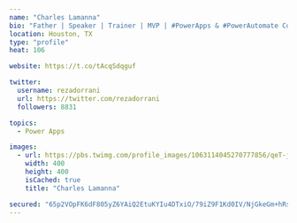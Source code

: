 ```yaml
---
name: "Charles Lamanna"
bio: "Father | Speaker | Trainer | MVP | #PowerApps & #PowerAutomate Community Super User | YouTuber Right-pointing triangle http://youtube.com/c/rezadorrani | Learn - Share - Clockwise rightwards and leftwards open circle arrows"
location: Houston, TX
type: "profile"
heat: 106

website: https://t.co/tAcqSdqguf

twitter:
  username: rezadorrani
  url: https://twitter.com/rezadorrani
  followers: 8831

topics:
  - Power Apps

images:
  - url: https://pbs.twimg.com/profile_images/1063114045270777856/qeT-jpWr_400x400.jpg
    width: 400
    height: 400
    isCached: true
    title: "Charles Lamanna"

secured: "65p2VOpFK6dF805yZ6YAiQ2EtuKYIu4DTxiO/79iZ9F1Kd0IV/NjGkeGm+hRs53g3tflTxZk8rSM9GlI5mLiA3uNNz9peo/5nx336N6N9YYXnrKpJTdPKwHBH/TaUklqBD9uGuuwOVw8H+/VhQ0qrt36QXtPDp5j4srly1TpLAu0JIuSk/UdZV7WrK3A15BJGUr0PmF7bBlZVzWCG3yDXcdnqkGoVoJ3oUJsJn2lRuIMpcWjvcowVETLMefYF4ftSpY80fngqZabSZjKkDoylb7glgZS6XoQX1pqewvxSsNZQMaHKH+bvxTrxzOJhS9SzTExI85aHyompRO76WlHm0H8SYcfaO6ie5oZ4oIesZWzhB4I7RDSkTkOEhjHghwFZnpzw9SgIup8tHc+sGX7nrnwDHUcHZa5B33BNHEjq5c=;hYq0/P9JliQ5HX4lbnGOQg=="
---
```


